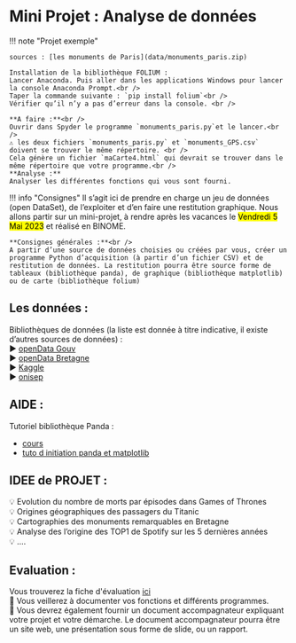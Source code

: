 # Mini Projet : Analyse de données

!!! note "Projet exemple"

    sources : [les monuments de Paris](data/monuments_paris.zip)

    Installation de la bibliothèque FOLIUM :
    Lancer Anaconda. Puis aller dans les applications Windows pour lancer la console Anaconda Prompt.<br />
    Taper la commande suivante : `pip install folium`<br />
    Vérifier qu’il n’y a pas d’erreur dans la console. <br />

    **A faire :**<br />
    Ouvrir dans Spyder le programme `monuments_paris.py`et le lancer.<br />
    ⚠️ les deux fichiers `monuments_paris.py` et `monuments_GPS.csv` doivent se trouver le même répertoire. <br />
    Cela génère un fichier `maCarte4.html` qui devrait se trouver dans le même répertoire que votre programme.<br />
    **Analyse :**
    Analyser les différentes fonctions qui vous sont fourni. 

!!! info "Consignes"
    Il s’agit ici de prendre en charge un jeu de données (open DataSet), de l’exploiter et d’en faire une restitution graphique.
    Nous allons partir sur un mini-projet, à rendre après les vacances le <mark>Vendredi 5 Mai 2023</mark> et réalisé en BINOME.

    **Consignes générales :**<br />
    A partir d’une source de données choisies ou créées par vous, créer un programme Python d’acquisition (à partir d’un fichier CSV) et de restitution de données. La restitution pourra être source forme de tableaux (bibliothèque panda), de graphique (bibliothèque matplotlib) ou de carte (bibliothèque folium)
 
## Les données : 
Bibliothèques de données (la liste est donnée à titre indicative, il existe d’autres sources de données) :<br />
▶️ [openData Gouv](https://www.data.gouv.fr/fr/datasets/)<br />
▶️ [openData Bretagne](https://data.bretagne.bzh/explore/?sort=modified)<br />
▶️ [Kaggle](https://www.kaggle.com/datasets)<br />
▶️ [onisep](https://opendata.onisep.fr/34-recherche.htm?idtf=34&idPage=34&q=csv&from=0&type=dataset)

## AIDE : 
Tutoriel bibliothèque Panda : <br />
- [cours](T6_Traitement_de_donnees/6.3_Pandas/cours.md)<br />
- [tuto d initiation panda et matplotlib](https://www.actuia.com/tutoriel/tutoriel-dinitiation-a-lia-python-pandas-et-matplotlib-partie-2/)

## IDEE de PROJET : 
:bulb: Evolution du nombre de morts par épisodes dans Games of Thrones<br />
:bulb: Origines géographiques des passagers du Titanic<br />
:bulb: Cartographies des monuments remarquables en Bretagne<br />
:bulb: Analyse des l’origine des TOP1 de Spotify sur les 5 dernières années<br />
:bulb: ….

## Evaluation :
Vous trouverez la fiche d'évaluation [ici](data/FicheEvaluationCSV.pdf)<br />
📖 Vous veillerez à documenter vos fonctions et différents programmes.<br />
📁 Vous devrez également fournir un document accompagnateur expliquant votre projet et votre démarche. Le document accompagnateur pourra être un site web, une présentation sous forme de slide, ou un rapport.
